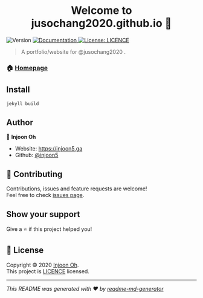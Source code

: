 <h1 align="center">Welcome to jusochang2020.github.io 👋</h1>
<p>
  <img alt="Version" src="https://img.shields.io/badge/version-0.5-blue.svg?cacheSeconds=2592000" />
  <a href="https://github.com/jusochang2020/jusochang2020.github.io/blob/master/Documentation.md" target="_blank">
    <img alt="Documentation" src="https://img.shields.io/badge/documentation-yes-brightgreen.svg" />
  </a>
  <a href="https://github.com/jusochang2020/jusochang2020.github.io/blob/master/LICENSE.txt" target="_blank">
    <img alt="License: LICENCE" src="https://img.shields.io/badge/License-LICENCE-yellow.svg" />
  </a>
</p>

> A portfolio/website for @jusochang2020 .

### 🏠 [Homepage](http://sjscwin.ga)

## Install

```sh
jekyll build
```

## Author

👤 **Injoon Oh**

* Website: https://injoon5.ga
* Github: [@injoon5](https://github.com/injoon5)

## 🤝 Contributing

Contributions, issues and feature requests are welcome!<br />Feel free to check [issues page](https://github.com/jusochang2020/jusochang2020.github.io/issues). 

## Show your support

Give a ⭐️ if this project helped you!

## 📝 License

Copyright © 2020 [Injoon Oh](https://github.com/injoon5).<br />
This project is [LICENCE](https://github.com/jusochang2020/jusochang2020.github.io/blob/master/LICENSE.txt) licensed.

***
_This README was generated with ❤️ by [readme-md-generator](https://github.com/kefranabg/readme-md-generator)_
